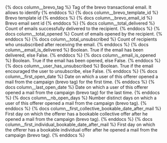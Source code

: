 
{% docs column__brevo_tag %} Tag of the brevo transactional email. It allows to identify {% enddocs %}
{% docs column__brevo_template_id %} Brevo template id {% enddocs %}
{% docs column__brevo_email_id %} Brevo email sent id {% enddocs %}
{% docs column__total_delivered %} Count of emails successfully delivered to the recipient. {% enddocs %}
{% docs column__total_opened %} Count of emails opened by the recipient. {% enddocs %}
{% docs column__total_unsubscribed %} Count of recipients who unsubscribed after receiving the email. {% enddocs %}
{% docs column__email_is_delivered %} Boolean. True if the email has been delivered, else False. {% enddocs %}
{% docs column__email_is_opened %} Boolean. True if the email has been opened, else False. {% enddocs %}
{% docs column__user_has_unsubscribed %} Boolean. True if the email encouraged the user to unsubscribe, else False. {% enddocs %}
{% docs column__first_open_date %} Date on which a user of this offerer opened a mail from the campaign (brevo tag) for the first time. {% enddocs %}
{% docs column__last_open_date %} Date on which a user of this offerer opened a mail from the campaign (brevo tag) for the last time. {% enddocs %}
{% docs column__nb_open_days %} Number distinct days on which a user of this offerer opened a mail from the campaign (brevo tag). {% enddocs %}
{% docs column__first_collective_bookable_date_after_mail %} First day on which the offerer has a bookable collective offer after he opened a mail from the campaign (brevo tag). {% enddocs %}
{% docs column__first_individual_bookable_date_after_mail %} First day on which the offerer has a bookable individual offer after he opened a mail from the campaign (brevo tag). {% enddocs %}
